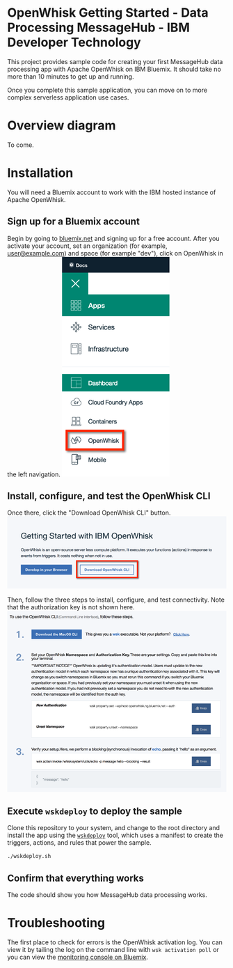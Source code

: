 # OpenWhisk Getting Started - Data Processing MessageHub - IBM Developer Technology
This project provides sample code for creating your first MessageHub data processing app with Apache OpenWhisk on IBM Bluemix. It should take no more than 10 minutes to get up and running.

Once you complete this sample application, you can move on to more complex serverless application use cases.

# Overview diagram
To come.

# Installation
You will need a Bluemix account to work with the IBM hosted instance of Apache OpenWhisk.

## Sign up for a Bluemix account
Begin by going to [bluemix.net](https://console.ng.bluemix.net/) and signing up for a free account. After you activate your account, set an organization (for example, user@example.com) and space (for example "dev"), click on OpenWhisk in the left navigation.
![alt text](docs/openwhisk-nav.png)

## Install, configure, and test the OpenWhisk CLI
Once there, click the "Download OpenWhisk CLI" button.
![alt text](docs/getting-started-with-openwhisk.png)

Then, follow the three steps to install, configure, and test connectivity. Note that the authorization key is not shown here.
![alt text](docs/openwhisk-cli.png)

## Execute `wskdeploy` to deploy the sample
Clone this repository to your system, and change to the root directory and install the app using the [`wskdeploy`](https://github.com/openwhisk/openwhisk-wskdeploy) tool, which uses a manifest to create the triggers, actions, and rules that power the sample.

```bash
./wskdeploy.sh
```

## Confirm that everything works
The code should show you how MessageHub data processing works.

# Troubleshooting
The first place to check for errors is the OpenWhisk activation log. You can view it by tailing the log on the command line with `wsk activation poll` or you can view the [monitoring console on Bluemix](https://console.ng.bluemix.net/openwhisk/dashboard).
